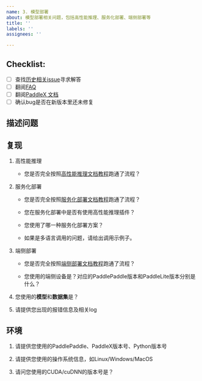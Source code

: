 ```yaml
---
name: 3. 模型部署
about: 模型部署相关问题，包括高性能推理、服务化部署、端侧部署等
title: ''
labels: ''
assignees: ''

---
```


## Checklist:

- [ ] 查找[历史相关issue](https://github.com/PaddlePaddle/PaddleX/issues)寻求解答
- [ ] 翻阅[FAQ](https://paddlepaddle.github.io/PaddleX/main/FAQ.html)
- [ ] 翻阅[PaddleX 文档](https://paddlepaddle.github.io/PaddleX/main/index.html)
- [ ] 确认bug是否在新版本里还未修复

## 描述问题

## 复现

1. 高性能推理

    * 您是否完全按照[高性能推理文档教程](https://paddlepaddle.github.io/PaddleX/main/pipeline_deploy/high_performance_inference.html)跑通了流程？

2. 服务化部署

    * 您是否完全按照[服务化部署文档教程](https://paddlepaddle.github.io/PaddleX/main/pipeline_deploy/serving.html)跑通了流程？

    * 您在服务化部署中是否有使用高性能推理插件？

    * 您使用了哪一种服务化部署方案？

    * 如果是多语言调用的问题，请给出调用示例子。

3. 端侧部署
    * 您是否完全按照[端侧部署文档教程](https://paddlepaddle.github.io/PaddleX/main/pipeline_deploy/on_device_deployment.html)跑通了流程？

    * 您使用的端侧设备是？对应的PaddlePaddle版本和PaddleLite版本分别是什么？


3. 您使用的**模型**和**数据集**是？

4. 请提供您出现的报错信息及相关log

## 环境

1. 请提供您使用的PaddlePaddle、PaddleX版本号、Python版本号

3. 请提供您使用的操作系统信息，如Linux/Windows/MacOS

4. 请问您使用的CUDA/cuDNN的版本号是？
